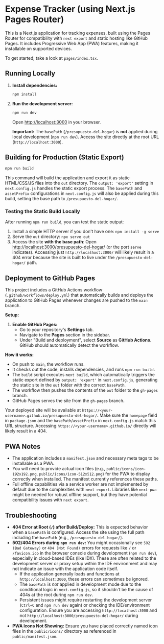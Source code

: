 
# Expense Tracker (using Next.js Pages Router)

This is a Next.js application for tracking expenses, built using the Pages Router for compatibility with `next export` and static hosting like GitHub Pages. It includes Progressive Web App (PWA) features, making it installable on supported devices.

To get started, take a look at `pages/index.tsx`.

## Running Locally

1.  **Install dependencies:**
    ```bash
    npm install
    ```
2.  **Run the development server:**
    ```bash
    npm run dev
    ```
    Open [http://localhost:3000](http://localhost:3000) in your browser.

    **Important:** The `basePath` (`/presupuesto-del-hogar`) is **not** applied during local development (`npm run dev`). Access the site directly at the root URL (`http://localhost:3000`).

## Building for Production (Static Export)

```bash
npm run build
```

This command will build the application and export it as static HTML/CSS/JS files into the `out` directory. The `output: 'export'` setting in `next.config.js` handles the static export process. The `basePath` and `assetPrefix` configurations in `next.config.js` will also be applied during this build, setting the base path to `/presupuesto-del-hogar/`.

### Testing the Static Build Locally

After running `npm run build`, you can test the static output:

1.  Install a simple HTTP server if you don't have one: `npm install -g serve`
2.  Serve the `out` directory: `npx serve out`
3.  Access the site **with the base path**: Open [http://localhost:3000/presupuesto-del-hogar/](http://localhost:3000/presupuesto-del-hogar/) (or the port `serve` indicates). Accessing just `http://localhost:3000/` will likely result in a 404 error because the site is built to live under the `/presupuesto-del-hogar/` path.

## Deployment to GitHub Pages

This project includes a GitHub Actions workflow (`.github/workflows/deploy.yml`) that automatically builds and deploys the application to GitHub Pages whenever changes are pushed to the `main` branch.

**Setup:**

1.  **Enable GitHub Pages:**
    *   Go to your repository's **Settings** tab.
    *   Navigate to the **Pages** section in the sidebar.
    *   Under "Build and deployment", select **Source** as **GitHub Actions**. GitHub should automatically detect the workflow.

**How it works:**

*   On push to `main`, the workflow runs.
*   It checks out the code, installs dependencies, and runs `npm run build`.
*   The `build` script executes `next build`, which automatically triggers the static export defined by `output: 'export'` in `next.config.js`, generating the static site in the `out` folder with the correct `basePath`.
*   The workflow then pushes the contents of the `out` folder to the `gh-pages` branch.
*   GitHub Pages serves the site from the `gh-pages` branch.

Your deployed site will be available at `https://<your-username>.github.io/presupuesto-del-hogar/`. Make sure the `homepage` field in `package.json` and the `basePath`/`assetPrefix` in `next.config.js` match this URL structure. Accessing `https://<your-username>.github.io/` directly will likely result in a 404.

## PWA Notes

*   The application includes a `manifest.json` and necessary meta tags to be installable as a PWA.
*   You will need to provide actual icon files (e.g., `public/icons/icon-192x192.png`, `public/icons/icon-512x512.png`) for the PWA to display correctly when installed. The manifest currently references these paths.
*   Full offline capabilities via a service worker are not implemented by default due to the complexities with `next export`. Libraries like `next-pwa` might be needed for robust offline support, but they have potential compatibility issues with `next export`.

## Troubleshooting

*   **404 Error at Root (`/`) after Build/Deploy:** This is expected behavior when a `basePath` is configured. Access the site using the full path including the `basePath` (e.g., `/presupuesto-del-hogar/`).
*   **502/404 Errors during `npm run dev`:** You might occasionally see `502 (Bad Gateway)` or `404 (Not Found)` errors for requests like `/` or `/favicon.ico` in the browser console during development (`npm run dev`), especially in cloud-based IDEs (like IDX). These are often related to the development server or proxy setup within the IDE environment and may not indicate an issue with the application code itself.
    *   If the application generally loads and functions at `http://localhost:3000`, these errors can sometimes be ignored.
    *   The `basePath` is *not* applied in development mode due to the conditional logic in `next.config.js`, so it shouldn't be the cause of 404s at the root during `npm run dev`.
    *   Persistent issues might require restarting the development server (`Ctrl+C` and `npm run dev` again) or checking the IDE/environment configuration. Ensure you are accessing `http://localhost:3000` and not `http://localhost:3000/presupuesto-del-hogar/` during development.
*   **PWA Icons Not Showing:** Ensure you have placed correctly named icon files in the `public/icons/` directory as referenced in `public/manifest.json`.
